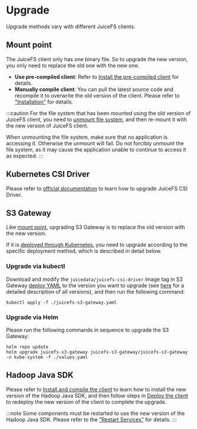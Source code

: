 # Upgrade

Upgrade methods vary with different JuiceFS clients.

## Mount point

The JuiceFS client only has one binary file. So to upgrade the new version, you only need to replace the old one with the new one.

- **Use pre-compiled client**: Refer to [Install the pre-compiled client](../getting-started/installation.md#install-the-pre-compiled-client) for details.
- **Manually compile client**: You can pull the latest source code and recompile it to overwrite the old version of the client. Please refer to ["Installation"](../getting-started/installation.md#manually-compiling) for details.

:::caution
For the file system that has been mounted using the old version of JuiceFS client, you need to [unmount file system](../getting-started/for_distributed.md#7-unmounting-the-file-system), and then re-mount it with the new version of JuiceFS client.

When unmounting the file system, make sure that no application is accessing it. Otherwise the unmount will fail. Do not forcibly unmount the file system, as it may cause the application unable to continue to access it as expected.
:::

## Kubernetes CSI Driver

Please refer to [official documentation](https://juicefs.com/docs/csi/upgrade-csi-driver) to learn how to upgrade JuiceFS CSI Driver.

## S3 Gateway

Like [mount point](#mount-point), upgrading S3 Gateway is to replace the old version with the new version.

If it is [deployed through Kubernetes](../deployment/s3_gateway.md#deploy-juicefs-s3-gateway-in-kubernetes), you need to upgrade according to the specific deployment method, which is described in detail below.

### Upgrade via kubectl

Download and modify the `juicedata/juicefs-csi-driver` image tag in S3 Gateway [deploy YAML](https://github.com/juicedata/juicefs/blob/main/deploy/juicefs-s3-gateway.yaml) to the version you want to upgrade (see [here](https://github.com/juicedata/juicefs-csi-driver/releases) for a detailed description of all versions), and then run the following command:

```shell
kubectl apply -f ./juicefs-s3-gateway.yaml
```

### Upgrade via Helm

Please run the following commands in sequence to upgrade the S3 Gateway:

```shell
helm repo update
helm upgrade juicefs-s3-gateway juicefs-s3-gateway/juicefs-s3-gateway -n kube-system -f ./values.yaml
```

## Hadoop Java SDK

Please refer to [Install and compile the client](../deployment/hadoop_java_sdk.md#install-and-compile-the-client) to learn how to install the new version of the Hadoop Java SDK, and then follow steps in [Deploy the client](../deployment/hadoop_java_sdk.md#deploy-the-client) to redeploy the new version of the client to complete the upgrade.

:::note
Some components must be restarted to use the new version of the Hadoop Java SDK. Please refer to the ["Restart Services"](../deployment/hadoop_java_sdk.md#restart-services) for details.
:::
